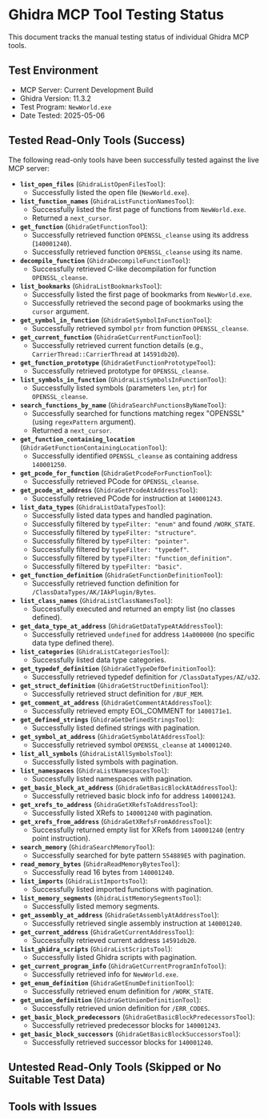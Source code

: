 # Ghidra MCP Tool Testing Status

This document tracks the manual testing status of individual Ghidra MCP tools.

## Test Environment

- MCP Server: Current Development Build
- Ghidra Version: 11.3.2
- Test Program: `NewWorld.exe`
- Date Tested: 2025-05-06

## Tested Read-Only Tools (Success)

The following read-only tools have been successfully tested against the live MCP server:

- **`list_open_files`** (`GhidraListOpenFilesTool`):
  - Successfully listed the open file (`NewWorld.exe`).
- **`list_function_names`** (`GhidraListFunctionNamesTool`):
  - Successfully listed the first page of functions from `NewWorld.exe`.
  - Returned a `next_cursor`.
- **`get_function`** (`GhidraGetFunctionTool`):
  - Successfully retrieved function `OPENSSL_cleanse` using its address (`140001240`).
  - Successfully retrieved function `OPENSSL_cleanse` using its name.
- **`decompile_function`** (`GhidraDecompileFunctionTool`):
  - Successfully retrieved C-like decompilation for function `OPENSSL_cleanse`.
- **`list_bookmarks`** (`GhidraListBookmarksTool`):
  - Successfully listed the first page of bookmarks from `NewWorld.exe`.
  - Successfully retrieved the second page of bookmarks using the `cursor` argument.
- **`get_symbol_in_function`** (`GhidraGetSymbolInFunctionTool`):
  - Successfully retrieved symbol `ptr` from function `OPENSSL_cleanse`.
- **`get_current_function`** (`GhidraGetCurrentFunctionTool`):
  - Successfully retrieved current function details (e.g., `CarrierThread::CarrierThread` at `14591db20`).
- **`get_function_prototype`** (`GhidraGetFunctionPrototypeTool`):
  - Successfully retrieved prototype for `OPENSSL_cleanse`.
- **`list_symbols_in_function`** (`GhidraListSymbolsInFunctionTool`):
  - Successfully listed symbols (parameters `len`, `ptr`) for `OPENSSL_cleanse`.
- **`search_functions_by_name`** (`GhidraSearchFunctionsByNameTool`):
  - Successfully searched for functions matching regex "OPENSSL" (using `regexPattern` argument).
  - Returned a `next_cursor`.
- **`get_function_containing_location`** (`GhidraGetFunctionContainingLocationTool`):
  - Successfully identified `OPENSSL_cleanse` as containing address `140001250`.
- **`get_pcode_for_function`** (`GhidraGetPcodeForFunctionTool`):
  - Successfully retrieved PCode for `OPENSSL_cleanse`.
- **`get_pcode_at_address`** (`GhidraGetPcodeAtAddressTool`):
  - Successfully retrieved PCode for instruction at `140001243`.
- **`list_data_types`** (`GhidraListDataTypesTool`):
  - Successfully listed data types and handled pagination.
  - Successfully filtered by `typeFilter: "enum"` and found `/WORK_STATE`.
  - Successfully filtered by `typeFilter: "structure"`.
  - Successfully filtered by `typeFilter: "pointer"`.
  - Successfully filtered by `typeFilter: "typedef"`.
  - Successfully filtered by `typeFilter: "function_definition"`.
  - Successfully filtered by `typeFilter: "basic"`.
- **`get_function_definition`** (`GhidraGetFunctionDefinitionTool`):
  - Successfully retrieved function definition for `/ClassDataTypes/AK/IAkPlugin/Bytes`.
- **`list_class_names`** (`GhidraListClassNamesTool`):
  - Successfully executed and returned an empty list (no classes defined).
- **`get_data_type_at_address`** (`GhidraGetDataTypeAtAddressTool`):
  - Successfully retrieved `undefined` for address `14a000000` (no specific data type defined there).
- **`list_categories`** (`GhidraListCategoriesTool`):
  - Successfully listed data type categories.
- **`get_typedef_definition`** (`GhidraGetTypeDefDefinitionTool`):
  - Successfully retrieved typedef definition for `/ClassDataTypes/AZ/u32`.
- **`get_struct_definition`** (`GhidraGetStructDefinitionTool`):
  - Successfully retrieved struct definition for `/BUF_MEM`.
- **`get_comment_at_address`** (`GhidraGetCommentAtAddressTool`):
  - Successfully retrieved empty EOL_COMMENT for `1400171e1`.
- **`get_defined_strings`** (`GhidraGetDefinedStringsTool`):
  - Successfully listed defined strings with pagination.
- **`get_symbol_at_address`** (`GhidraGetSymbolAtAddressTool`):
  - Successfully retrieved symbol `OPENSSL_cleanse` at `140001240`.
- **`list_all_symbols`** (`GhidraListAllSymbolsTool`):
  - Successfully listed symbols with pagination.
- **`list_namespaces`** (`GhidraListNamespacesTool`):
  - Successfully listed namespaces with pagination.
- **`get_basic_block_at_address`** (`GhidraGetBasicBlockAtAddressTool`):
  - Successfully retrieved basic block info for address `140001243`.
- **`get_xrefs_to_address`** (`GhidraGetXRefsToAddressTool`):
  - Successfully listed XRefs to `140001240` with pagination.
- **`get_xrefs_from_address`** (`GhidraGetXRefsFromAddressTool`):
  - Successfully returned empty list for XRefs from `140001240` (entry point instruction).
- **`search_memory`** (`GhidraSearchMemoryTool`):
  - Successfully searched for byte pattern `554889E5` with pagination.
- **`read_memory_bytes`** (`GhidraReadMemoryBytesTool`):
  - Successfully read 16 bytes from `140001240`.
- **`list_imports`** (`GhidraListImportsTool`):
  - Successfully listed imported functions with pagination.
- **`list_memory_segments`** (`GhidraListMemorySegmentsTool`):
  - Successfully listed memory segments.
- **`get_assembly_at_address`** (`GhidraGetAssemblyAtAddressTool`):
  - Successfully retrieved single assembly instruction at `140001240`.
- **`get_current_address`** (`GhidraGetCurrentAddressTool`):
  - Successfully retrieved current address `14591db20`.
- **`list_ghidra_scripts`** (`GhidraListScriptsTool`):
  - Successfully listed Ghidra scripts with pagination.
- **`get_current_program_info`** (`GhidraGetCurrentProgramInfoTool`):
  - Successfully retrieved info for `NewWorld.exe`.
- **`get_enum_definition`** (`GhidraGetEnumDefinitionTool`):
  - Successfully retrieved enum definition for `/WORK_STATE`.
- **`get_union_definition`** (`GhidraGetUnionDefinitionTool`):
  - Successfully retrieved union definition for `/ERR_CODES`.
- **`get_basic_block_predecessors`** (`GhidraGetBasicBlockPredecessorsTool`):
  - Successfully retrieved predecessor blocks for `140001243`.
- **`get_basic_block_successors`** (`GhidraGetBasicBlockSuccessorsTool`):
  - Successfully retrieved successor blocks for `140001240`.

## Untested Read-Only Tools (Skipped or No Suitable Test Data)

## Tools with Issues
